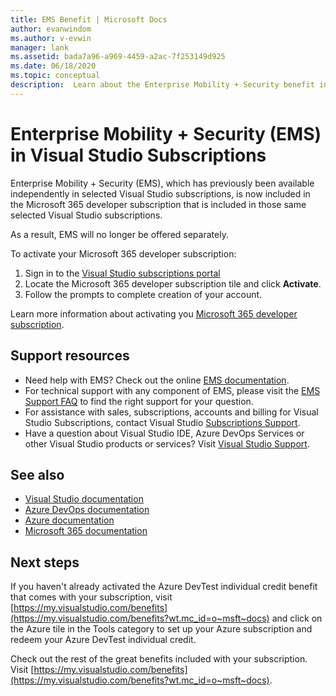 ```yaml
---
title: EMS Benefit | Microsoft Docs
author: evanwindom
ms.author: v-evwin
manager: lank
ms.assetid: bada7a96-a969-4459-a2ac-7f253149d925
ms.date: 06/18/2020
ms.topic: conceptual
description:  Learn about the Enterprise Mobility + Security benefit included in your Visual Studio subscription.
---
```


# Enterprise Mobility + Security (EMS) in Visual Studio Subscriptions

Enterprise Mobility + Security (EMS), which has previously been available independently in selected Visual Studio subscriptions, is now included in the Microsoft 365 developer subscription that is included in those same selected Visual Studio subscriptions.  

As a result, EMS will no longer be offered separately.  

To activate your Microsoft 365 developer subscription:
1. Sign in to the [Visual Studio subscriptions portal](https://my.visualstudio.com/benefits?wt.mc_id=o~msft~docs)
1. Locate the Microsoft 365 developer subscription tile and click **Activate**.  
1. Follow the prompts to complete creation of your account.  

Learn more information about activating you [Microsoft 365 developer subscription](vs-m365.md). 

## Support resources
- Need help with EMS?  Check out the online [EMS documentation](/enterprise-mobility-security/).
- For technical support with any component of EMS, please visit the [EMS Support FAQ](https://docs.microsoft.com/enterprise-mobility-security/solutions/ems-support-faq) to find the right support for your question.
- For assistance with sales, subscriptions, accounts and billing for Visual Studio Subscriptions, contact Visual Studio [Subscriptions Support](https://visualstudio.microsoft.com/subscriptions/support/).
- Have a question about Visual Studio IDE, Azure DevOps Services or other Visual Studio products or services?  Visit [Visual Studio Support](https://visualstudio.microsoft.com/support/).

## See also
- [Visual Studio documentation](https://docs.microsoft.com/visualstudio/)
- [Azure DevOps documentation](https://docs.microsoft.com/azure/devops/)
- [Azure documentation](https://docs.microsoft.com/azure/)
- [Microsoft 365 documentation](https://docs.microsoft.com/microsoft-365/)

## Next steps
If you haven't already activated the Azure DevTest individual credit benefit that comes with your subscription, visit [https://my.visualstudio.com/benefits](https://my.visualstudio.com/benefits?wt.mc_id=o~msft~docs) and click on the Azure tile in the Tools category to set up your Azure subscription and redeem your Azure DevTest individual credit.

Check out the rest of the great benefits included with your subscription. Visit [https://my.visualstudio.com/benefits](https://my.visualstudio.com/benefits?wt.mc_id=o~msft~docs).